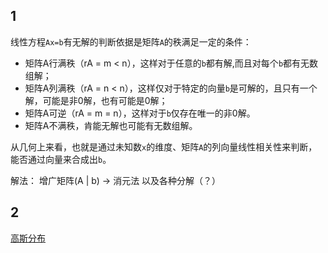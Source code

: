## 1
线性方程`Ax=b`有无解的判断依据是矩阵`A`的秩满足一定的条件：
* 矩阵A行满秩（rA = m < n），这样对于任意的`b`都有解,而且对每个`b`都有无数组解；
* 矩阵A列满秩（rA = n < n），这样仅对于特定的向量`b`是可解的，且只有一个解，可能是非0解，也有可能是0解；
* 矩阵A可逆（rA = m = n），这样对于`b`仅存在唯一的非0解。
* 矩阵A不满秩，肯能无解也可能有无数组解。

从几何上来看，也就是通过未知数`x`的维度、矩阵`A`的列向量线性相关性来判断，能否通过向量来合成出`b`。

解法：
增广矩阵(A | b) -> 消元法
以及各种分解（？）

## 2

[高斯分布](https://baike.baidu.com/item/%E6%AD%A3%E6%80%81%E5%88%86%E5%B8%83)

